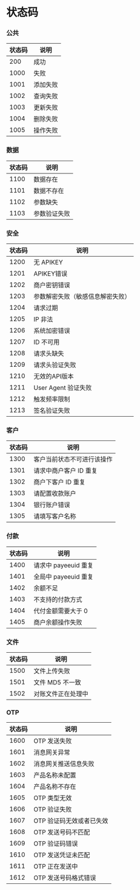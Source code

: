 # 状态码

### 公共

| 状态码 | 说明     |
| ------ | -------- |
| 200    | 成功     |
| 1000   | 失败     |
| 1001   | 添加失败 |
| 1002   | 查询失败 |
| 1003   | 更新失败 |
| 1004   | 删除失败 |
| 1005   | 操作失败 |

### 数据

| 状态码 | 说明         |
| ------ | ------------ |
| 1100   | 数据存在     |
| 1101   | 数据不存在   |
| 1102   | 参数缺失     |
| 1103   | 参数验证失败 |

### 安全

| 状态码 | 说明                             |
| ------ | -------------------------------- |
| 1200   | 无 APIKEY                        |
| 1201   | APIKEY错误                       |
| 1202   | 商户密钥错误                     |
| 1203   | 参数解密失败（敏感信息解密失败） |
| 1204   | 请求过期                         |
| 1205   | IP 非法                          |
| 1206   | 系统加密错误                     |
| 1207   | ID 不可用                        |
| 1208   | 请求头缺失                       |
| 1209   | 请求头验证失败                   |
| 1210   | 无效的API版本                    |
| 1211   | User Agent 验证失败              |
| 1212   | 触发频率限制                     |
| 1213   | 签名验证失败                     |

### 客户

| 状态码 | 说明                       |
| ------ | -------------------------- |
| 1300   | 客户当前状态不可进行该操作 |
| 1301   | 请求中商户客户 ID 重复     |
| 1302   | 商户下客户 ID 重复         |
| 1303   | 请配置收款账户             |
| 1304   | 银行账户错误               |
| 1305   | 请填写客户名称             |

### 付款

| 状态码 | 说明                 |
| ------ | -------------------- |
| 1400   | 请求中 payeeuid 重复 |
| 1401   | 全局中 payeeuid 重复 |
| 1402   | 余额不足             |
| 1403   | 不支持的付款方式     |
| 1404   | 代付金额需要大于 0   |
| 1405   | 商户余额操作失败     |

### 文件

| 状态码 | 说明               |
| ------ | ------------------ |
| 1500   | 文件上传失败       |
| 1501   | 文件 MD5 不一致    |
| 1502   | 对账文件正在处理中 |

### OTP

| 状态码 | 说明                     |
| ------ | ------------------------ |
| 1600   | OTP 发送失败             |
| 1601   | 消息网关异常             |
| 1602   | 消息网关推送信息失败     |
| 1603   | 产品名称未配置           |
| 1604   | 产品名称不存在           |
| 1605   | OTP 类型无效             |
| 1606   | OTP 验证失败             |
| 1607   | OTP 验证码无效或者已失效 |
| 1608   | OTP 发送号码不匹配       |
| 1609   | OTP 验证码错误           |
| 1610   | OTP 发送凭证未匹配       |
| 1611   | OTP 正在发送中           |
| 1612   | OTP 发送号码格式错误     |